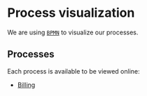 # Process visualization

We are using [`BPMN`](https://wikipedia.org/wiki/BPMN) to visualize our processes.


## Processes

Each process is available to be viewed online:

- [Billing](https://www.draw.io/?lightbox=1&highlight=0000ff&nav=1&title=billing.xml#Uhttps%3A%2F%2Fraw.githubusercontent.com%2Fwemake-services%2Fmeta%2Fmaster%2Fprocesses%2Fbilling.xml)
